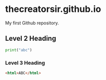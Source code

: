 # thecreatorsir.github.io
My first Github repository.

## Level 2 Heading
```python
print("abc")
```

### Level 3 Heading
```html
<html>ABC</html>
```
